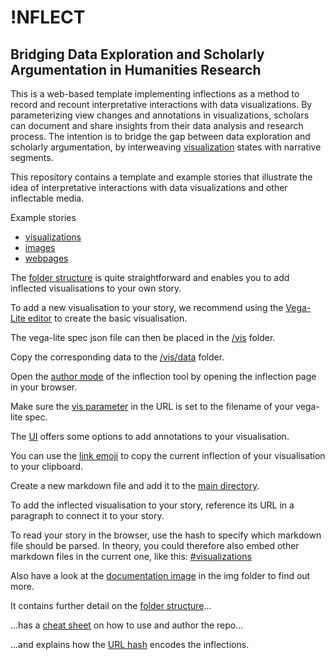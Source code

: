 # !NFLECT
## Bridging Data Exploration and Scholarly Argumentation in Humanities Research

This is a web-based template implementing inflections as a method to record and recount interpretative interactions with data visualizations. By parameterizing view changes and annotations in visualizations, scholars can document and share insights from their data analysis and research process. The intention is to bridge the gap between data exploration and scholarly argumentation, by interweaving [visualization](img/#chart_overview.png) states with narrative segments.



This repository contains a template and example stories that illustrate the idea of interpretative interactions with data visualizations and other inflectable media.

Example stories
- <a href="#visualizations">visualizations</a>
- <a href="#images">images</a>
- <a href="#webpages">webpages</a>


The [folder structure](img/#0,0,369,865&ff0000&&&folder_structure.png) is quite straightforward and enables you to add inflected visualisations to your own story.



To add a new visualisation to your story, we recommend using the <a href="https://vega.github.io/editor/#/examples/vega-lite/bar">Vega-Lite editor</a> to create the basic visualisation.

The vega-lite spec json file can then be placed in the [/vis](img/#0,120,369,680&85eb1f&12,237,353,615&&http://localhost:5500/img/folder_structure.png) folder.



Copy the corresponding data to the [/vis/data](img/#0,120,369,680&85eb1f&52,273,131,313&&http://localhost:5500/img/folder_structure.png) folder.


Open the [author mode](img/#0,0,912,746&ff0000&&&inflections_editor.png) of the inflection tool by opening the inflection page in your browser.


Make sure the [vis parameter](img/#44,-51,862,336&ff0000&496,10,610,45&&inflections_editor.png) in the URL is set to the filename of your vega-lite spec.


The [UI](img/#0,0,912,746&ff0000&522,352,761,646&&inflections_editor.png
) offers some options to add annotations to your visualisation.


You can use the [link emoji](img/#0,0,912,746&ff0000&814,346,863,397&&inflections_editor.png) to copy the current inflection of your visualisation to your clipboard.


Create a new markdown file and add it to the [main directory](img/#0,0,369,865&85eb1f&38,660,273,852&&http://localhost:5500/img/folder_structure.png).

To add the inflected visualisation to your story, reference its URL in a paragraph to connect it to your story.



To read your story in the browser, use the hash to specify which markdown file should be parsed. In theory, you could therefore also embed other markdown files in the current one, like this: [#visualizations](#visualizations)




Also have a look at the [documentation image](img/#0,0,3500,7287&ff0000&&&documentation_image.png) in the img folder to find out more.


It contains further detail on the [folder structure](img/#0,192,3500,2375&ff0000&&&documentation_image.png)...


...has a [cheat sheet](img/#0,2496,3500,5582&ff0000&&&documentation_image.png) on how to use and author the repo...


...and explains how the [URL hash](img/#0,5037,3500,7656&ff0000&&&documentation_image.png) encodes the inflections.

